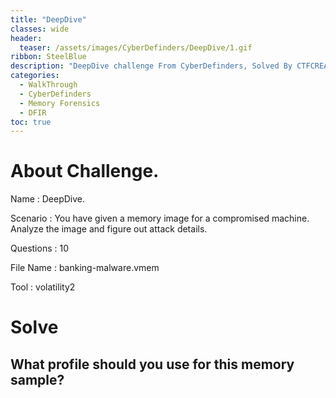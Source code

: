 ```yaml
---
title: "DeepDive"
classes: wide
header:  
  teaser: /assets/images/CyberDefinders/DeepDive/1.gif
ribbon: SteelBlue
description: "DeepDive challenge From CyberDefinders, Solved By CTFCREATORS."
categories:
  - WalkThrough
  - CyberDefinders
  - Memory Forensics 
  - DFIR 
toc: true
---
```

# About Challenge.

Name  : DeepDive.

Scenario : You have given a memory image for a compromised machine. Analyze the image and figure out attack details.

Questions : 10 

File Name : banking-malware.vmem 

Tool : volatility2

# Solve

## What profile should you use for this memory sample?
